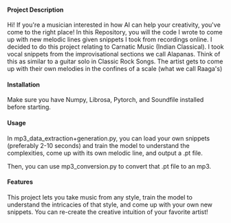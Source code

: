#### Project Description

Hi! If you're a musician interested in how AI can help your creativity, you've come to the right place! 
In this Repository, you will the code I wrote to come up with new melodic lines given snippets I took from recordings online.
I decided to do this project relating to Carnatic Music (Indian Classical). I took vocal snippets from the improvisational sections we call Alapanas.
Think of this as similar to a guitar solo in Classic Rock Songs. The artist gets to come up with their own melodies in the confines of a scale (what we call Raaga's)

#### Installation

Make sure you have Numpy, Librosa, Pytorch, and Soundfile installed before starting.

#### Usage

In mp3_data_extraction+generation.py, you can load your own snippets (preferably 2-10 seconds) and train the model to understand the complexities, come up with its own melodic line,
and output a .pt file.

Then, you can use mp3_conversion.py to convert that .pt file to an mp3.

#### Features

This project lets you take music from any style, train the model to understand the intricacies of that style, and come up with your own new snippets.
You can re-create the creative intuition of your favorite artist!

